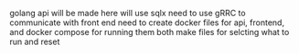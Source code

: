 golang api will be made here
will use sqlx
need to use gRRC to communicate with front end
need to create docker files for api, frontend, and docker compose for running them both
make files for selcting what to run and reset
